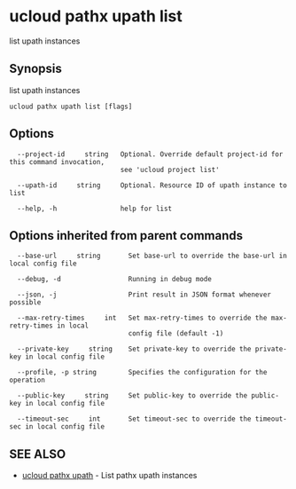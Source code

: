 # ucloud pathx upath list

list upath instances

## Synopsis

list upath instances

```
ucloud pathx upath list [flags]
```

## Options

```
  --project-id     string   Optional. Override default project-id for this command invocation,
                            see 'ucloud project list' 

  --upath-id     string     Optional. Resource ID of upath instance to list 

  --help, -h                help for list 

```

## Options inherited from parent commands

```
  --base-url     string       Set base-url to override the base-url in local config file 

  --debug, -d                 Running in debug mode 

  --json, -j                  Print result in JSON format whenever possible 

  --max-retry-times     int   Set max-retry-times to override the max-retry-times in local
                              config file (default -1) 

  --private-key     string    Set private-key to override the private-key in local config file 

  --profile, -p string        Specifies the configuration for the operation 

  --public-key     string     Set public-key to override the public-key in local config file 

  --timeout-sec     int       Set timeout-sec to override the timeout-sec in local config file 

```

## SEE ALSO

* [ucloud pathx upath](cli/cmd/ucloud/pathx/upath)	 - List pathx upath instances

